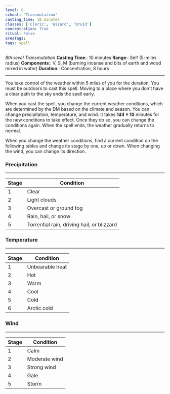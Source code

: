 ```yaml
---
level: 8
school: "Transmutation"
casting_time: 10 minutes
classes: ['Cleric', 'Wizard', 'Druid']
concentration: True
ritual: False
areaTags: 
tags: spell
---
```


_8th-level Transmutation_
**Casting Time**:: 10 minutes
**Range**:: Self (5-miles radius)
**Components**:: V, S, M (burning incense and bits of earth and wood mixed in water)
**Duration**:: Concentration, 8 hours

---

You take control of the weather within 5 miles of you for the duration. You must be outdoors to cast this spell. Moving to a place where you don't have a clear path to the sky ends the spell early.

When you cast the spell, you change the current weather conditions, which are determined by the DM based on the climate and season. You can change precipitation, temperature, and wind. It takes **1d4 × 10** minutes for the new conditions to take effect. Once they do so, you can change the conditions again. When the spell ends, the weather gradually returns to normal.

When you change the weather conditions, find a current condition on the following tables and change its stage by one, up or down. When changing the wind, you can change its direction.

### Precipitation
---
|Stage|Condition|
|---|-------------|
|1|Clear|
|2|Light clouds|
|3|Overcast or ground fog|
|4|Rain, hail, or snow|
|5|Torrential rain, driving hail, or blizzard|
### Temperature
---
|Stage|Condition|
|---|-------------|
|1|Unbearable heat|
|2|Hot|
|3|Warm|
|4|Cool|
|5|Cold|
|6|Arctic cold|
### Wind
---
|Stage|Condition|
|---|-------------|
|1|Calm|
|2|Moderate wind|
|3|Strong wind|
|4|Gale|
|5|Storm|


